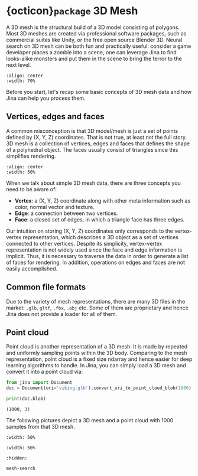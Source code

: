 # {octicon}`package` 3D Mesh

A 3D mesh is the structural build of a 3D model consisting of polygons. Most 3D meshes are created via professional software packages, such as commercial suites like Unity, or the free open source Blender 3D. Neural search on 3D mesh can be both fun and practically useful: consider a game developer places a zombie into a scene, one can leverage Jina to find looks-alike monsters and put them in the scene to bring the terror to the next level.

```{figure} image45.gif
:align: center
:width: 70%
```

Before you start, let's recap some basic concepts of 3D mesh data and how Jina can help you process them.

## Vertices, edges and faces

A common misconception is that 3D model/mesh is just a set of points defined by (X, Y, Z) coordinates. That is not true, at least not the full story. 3D mesh is a collection of vertices, edges and faces that defines the shape of a polyhedral object. The faces usually consist of triangles since this simplifies rendering.  


```{figure} img.png
:align: center
:width: 50%
```

When we talk about simple 3D mesh data, there are three concepts you need to be aware of:

- **Vertex**: a (X, Y, Z) coordinate along with other meta information such as color, normal vector and texture.
- **Edge**: a connection between two vertices.
- **Face**: a closed set of edges, in which a triangle face has three edges.

Our intuition on storing (X, Y, Z) coordinates only corresponds to the vertex-vertex representation, which describes a 3D object as a set of vertices connected to other vertices. Despite its simplicity, vertex-vertex representation is not widely used since the face and edge information is implicit. Thus, it is necessary to traverse the data in order to generate a list of faces for rendering. In addition, operations on edges and faces are not easily accomplished.

## Common file formats

Due to the variety of mesh representations, there are many 3D files in the market: `.glb`, `gltf`, `.fbx`, `.obj` etc. Some of them are proprietary and hence Jina does not provide a loader for all of them.

## Point cloud

Point cloud is another representation of a 3D mesh. It is made by repeated and uniformly sampling points within the 3D body. Comparing to the mesh representation, point cloud is a fixed size ndarray and hence easier for deep learning algorithms to handle. In Jina, you can simply load a 3D mesh and convert it into a point cloud via:

```python
from jina import Document
doc = Document(uri='viking.glb').convert_uri_to_point_cloud_blob(1000)

print(doc.blob)
```

```text
(1000, 3)
```

The following pictures depict a 3D mesh and a point cloud with 1000 samples from that 3D mesh. 

```{figure} 3dmesh-man.gif
:width: 50%
```

```{figure} pointcloud-man.gif
:width: 50%
```

```{toctree}
:hidden:

mesh-search
```
